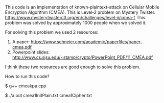 
This code is an implementation of known-plaintext-attack on Cellular Mobile Encryption Algorithm (CMEA). 
This is Level-2 problem on Mystery Twister. https://www.mysterytwisterc3.org/en/challenges/level-ii/cmea-1
This problem was solved by approximately 1000 people when we solved it. 


For solving this problem we used 2 resources: 
1. A paper: https://www.schneier.com/academic/paperfiles/paper-cmea.pdf
2. Powerpoint slides: http://www.cs.sjsu.edu/~stamp/crypto/PowerPoint_PDF/11_CMEA.pdf

I think these two resources are good enough to solve this problem. 


How to run this code?

$ g++ cmeakpa.cpp

$ ./a.out cmea1InitPlain.txt cmea1Cipher.txt
